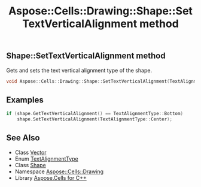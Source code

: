 ﻿---
title: Aspose::Cells::Drawing::Shape::SetTextVerticalAlignment method
linktitle: SetTextVerticalAlignment
second_title: Aspose.Cells for C++ API Reference
description: 'Aspose::Cells::Drawing::Shape::SetTextVerticalAlignment method. Gets and sets the text vertical alignment type of the shape in C++.'
type: docs
weight: 17600
url: /cpp/aspose.cells.drawing/shape/settextverticalalignment/
---
## Shape::SetTextVerticalAlignment method


Gets and sets the text vertical alignment type of the shape.

```cpp
void Aspose::Cells::Drawing::Shape::SetTextVerticalAlignment(TextAlignmentType value)
```


## Examples


```cpp
if (shape.GetTextVerticalAlignment() == TextAlignmentType::Bottom)
    shape.SetTextVerticalAlignment(TextAlignmentType::Center);
```

## See Also

* Class [Vector](../../../aspose.cells/vector/)
* Enum [TextAlignmentType](../../../aspose.cells/textalignmenttype/)
* Class [Shape](../)
* Namespace [Aspose::Cells::Drawing](../../)
* Library [Aspose.Cells for C++](../../../)
